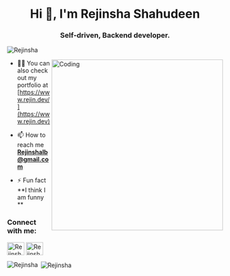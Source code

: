 <h1 align="center">Hi 👋, I'm Rejinsha Shahudeen</h1>
<h3 align="center">Self-driven, Backend developer.</h3>

<p align="left"> <img src="https://komarev.com/ghpvc/?username=Rejinsha&label=Profile%20views&color=129e00&style=plastic" alt="Rejinsha" /> </p>
<img align="right" alt="Coding" width="400" src="https://static.vecteezy.com/system/resources/previews/000/677/514/non_2x/man-with-laptop-studying-or-working-concept.jpg">

- 👨‍💻 You can also check out my portfolio at [https://www.rejin.dev/](https://www.rejin.dev)

- 📫 How to reach me **Rejinshalb@gmail.com**

- ⚡ Fun fact **I think I am funny **

<h3 align="left">Connect with me:</h3>
<p align="left">
<a href="https://www.linkedin.com/in/rejinsha-shahudeen" target="blank"><img align="center" src="https://cdn.jsdelivr.net/npm/simple-icons@3.0.1/icons/linkedin.svg" alt="Rejinsha" height="30" width="40" /></a>
<a href="https://www.instagram.com/rejinsha" target="blank"><img align="center" src="https://cdn.jsdelivr.net/npm/simple-icons@3.0.1/icons/instagram.svg" alt="Rejinsha" height="30" width="40" /></a>
</p>

<p><img align="left" src="https://github-readme-stats.vercel.app/api/top-langs?username=Rejinsha&show_icons=true&locale=en&layout=compact" alt="Rejinsha" /></p>

<p>&nbsp;<img align="center" src="https://github-readme-stats.vercel.app/api?username=Rejinsha&show_icons=true&locale=en" alt="Rejinsha" /></p>





